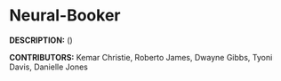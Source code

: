 # Neural-Booker

**DESCRIPTION:** 
()

**CONTRIBUTORS:** Kemar Christie, Roberto James, Dwayne Gibbs, Tyoni Davis, Danielle Jones